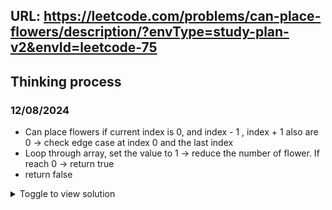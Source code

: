 ## URL: https://leetcode.com/problems/can-place-flowers/description/?envType=study-plan-v2&envId=leetcode-75

## Thinking process
### 12/08/2024
- Can place flowers if current index is 0, and index - 1 , index + 1 also are 0 -> check edge case at index 0 and the last index
- Loop through array, set the value to 1 -> reduce the number of flower. If reach 0 -> return true
- return false

<details>

<summary>Toggle to view solution</summary>

```java
class Solution {
    public boolean canPlaceFlowers(int[] flowerbed, int n) {
        int len = flowerbed.length;
        if(n == 0) return true;
        for(int i = 0; i < len; i++) {
            if(flowerbed[i] == 0 && (i == 0 || flowerbed[i-1] == 0) && (i == len -1 || flowerbed[i + 1] == 0)) {
                flowerbed[i] = 1;
                n--;
                if(n == 0) return true;
            }
        }
        return false;

    }
}
```
</details>